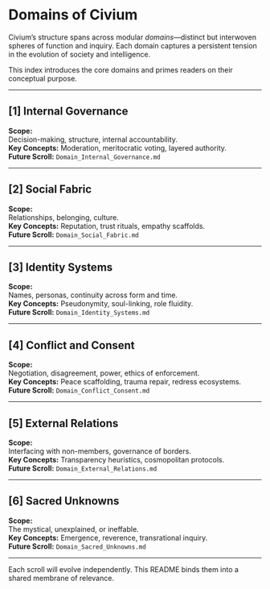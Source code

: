 # Domains of Civium

Civium’s structure spans across modular *domains*—distinct but interwoven spheres of function and inquiry. Each domain captures a persistent tension in the evolution of society and intelligence.

This index introduces the core domains and primes readers on their conceptual purpose.

---

## [1] Internal Governance

**Scope:**  
Decision-making, structure, internal accountability.  
**Key Concepts:** Moderation, meritocratic voting, layered authority.  
**Future Scroll:** `Domain_Internal_Governance.md`

---

## [2] Social Fabric

**Scope:**  
Relationships, belonging, culture.  
**Key Concepts:** Reputation, trust rituals, empathy scaffolds.  
**Future Scroll:** `Domain_Social_Fabric.md`

---

## [3] Identity Systems

**Scope:**  
Names, personas, continuity across form and time.  
**Key Concepts:** Pseudonymity, soul-linking, role fluidity.  
**Future Scroll:** `Domain_Identity_Systems.md`

---

## [4] Conflict and Consent

**Scope:**  
Negotiation, disagreement, power, ethics of enforcement.  
**Key Concepts:** Peace scaffolding, trauma repair, redress ecosystems.  
**Future Scroll:** `Domain_Conflict_Consent.md`

---

## [5] External Relations

**Scope:**  
Interfacing with non-members, governance of borders.  
**Key Concepts:** Transparency heuristics, cosmopolitan protocols.  
**Future Scroll:** `Domain_External_Relations.md`

---

## [6] Sacred Unknowns

**Scope:**  
The mystical, unexplained, or ineffable.  
**Key Concepts:** Emergence, reverence, transrational inquiry.  
**Future Scroll:** `Domain_Sacred_Unknowns.md`

---

Each scroll will evolve independently. This README binds them into a shared membrane of relevance.

